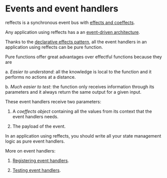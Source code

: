 # Events and event handlers

reffects is a synchronous event bus with [effects and coeffects](effects_and_coeffects.md).

Any application using reffects has a an [event-driven architecture](https://en.wikipedia.org/wiki/Event-driven_architecture).

Thanks to the [declarative effects pattern](effects_and_coeffects.md#declarative-effects-pattern), all the event handlers in an application using reffects can be pure function.

Pure functions offer great advantages over effectful functions because they are

a. *Easier to understand*: all the knowledge is local to the function and it performs no actions at a distance.

b. *Much easier to test*: the function only receives information through its parameters and it always return the same output for a given input.

These event handlers receive two parameters:

1. A *coeffects object* containing all the values from its context that the event handlers needs.

2. The payload of the event.

In an application using reffects, you should write all your state management logic as pure event handlers.

More on event handlers:

1. [Registering event handlers](event_handlers.md).

2. [Testing event handlers](testing_event_handlers.md).

